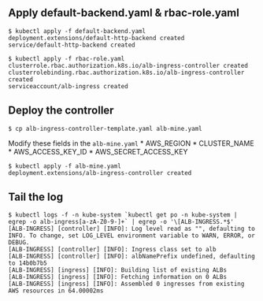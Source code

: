 ## Apply default-backend.yaml & rbac-role.yaml
```
$ kubectl apply -f default-backend.yaml
deployment.extensions/default-http-backend created
service/default-http-backend created
```
```
$ kubectl apply -f rbac-role.yaml
clusterrole.rbac.authorization.k8s.io/alb-ingress-controller created
clusterrolebinding.rbac.authorization.k8s.io/alb-ingress-controller created
serviceaccount/alb-ingress created
```

## Deploy the controller

```
$ cp alb-ingress-controller-template.yaml alb-mine.yaml
```

Modify these fields in the `alb-mine.yaml`
	* AWS_REGION
	* CLUSTER_NAME
	* AWS_ACCESS_KEY_ID
	* AWS_SECRET_ACCESS_KEY

```
$ kubectl apply -f alb-mine.yaml
deployment.extensions/alb-ingress-controller created
```


## Tail the log
```
$ kubectl logs -f -n kube-system `kubectl get po -n kube-system | egrep -o alb-ingress[a-zA-Z0-9-]+` | egrep -o '\[ALB-INGRESS.*$'
[ALB-INGRESS] [controller] [INFO]: Log level read as "", defaulting to INFO. To change, set LOG_LEVEL environment variable to WARN, ERROR, or DEBUG.
[ALB-INGRESS] [controller] [INFO]: Ingress class set to alb
[ALB-INGRESS] [controller] [INFO]: albNamePrefix undefined, defaulting to 14b0b7b5
[ALB-INGRESS] [ingress] [INFO]: Building list of existing ALBs
[ALB-INGRESS] [ingress] [INFO]: Fetching information on 0 ALBs
[ALB-INGRESS] [ingress] [INFO]: Assembled 0 ingresses from existing AWS resources in 64.00002ms
```

